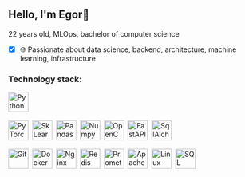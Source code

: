 <h2 align="start">Hello, I'm Egor👋</h2>

<span align="start">22 years old, MLOps, bachelor of computer science</span>
- [x] 🌐 Passionate about data science, backend, architecture, machine learning, infrastructure

### Technology stack:

<img src="https://cdn.jsdelivr.net/gh/devicons/devicon/icons/python/python-original.svg" title="Python" width="40" height="40"/>&nbsp;

<img src="https://cdn.jsdelivr.net/gh/devicons/devicon/icons/pytorch/pytorch-original.svg" title="PyTorch" width="40" height="40"/>&nbsp;
<img src="https://cdn.jsdelivr.net/gh/devicons/devicon/icons/scikitlearn/scikitlearn-original.svg" title="SkLearn" width="40" height="40"/>&nbsp;
<img src="https://cdn.jsdelivr.net/gh/devicons/devicon/icons/pandas/pandas-original.svg" title="Pandas" width="40" height="40"/>&nbsp;
<img src="https://cdn.jsdelivr.net/gh/devicons/devicon/icons/numpy/numpy-original.svg" title="Numpy" width="40" height="40"/>&nbsp;
<img src="https://cdn.jsdelivr.net/gh/devicons/devicon/icons/opencv/opencv-original.svg" title="OpenCV" width="40" height="40"/>&nbsp;
<img src="https://cdn.jsdelivr.net/gh/devicons/devicon/icons/fastapi/fastapi-original.svg" title="FastAPI" width="40" height="40"/>&nbsp;
<img src="https://cdn.jsdelivr.net/gh/devicons/devicon/icons/sqlalchemy/sqlalchemy-original.svg" title="SqlAlchemy" width="40" height="40"/>&nbsp;

<img src="https://cdn.jsdelivr.net/gh/devicons/devicon/icons/git/git-original.svg" title="Git" width="40" height="40"/>&nbsp;
<img src="https://cdn.jsdelivr.net/gh/devicons/devicon/icons/docker/docker-original.svg" title="Docker" width="40" height="40"/>&nbsp;
<img src="https://cdn.jsdelivr.net/gh/devicons/devicon/icons/nginx/nginx-original.svg" title="Nginx" width="40" height="40"/>&nbsp;
<img src="https://cdn.jsdelivr.net/gh/devicons/devicon/icons/redis/redis-original.svg" title="Redis" width="40" height="40"/>&nbsp;
<img src="https://cdn.jsdelivr.net/gh/devicons/devicon/icons/prometheus/prometheus-original.svg" title="Prometheus" width="40" height="40"/>&nbsp;
<img src="https://cdn.jsdelivr.net/gh/devicons/devicon/icons/apachekafka/apachekafka-original.svg" title="Apache Kafka" width="40" height="40"/>&nbsp;
<img src="https://cdn.jsdelivr.net/gh/devicons/devicon/icons/linux/linux-original.svg" title="Linux" width="40" height="40"/>&nbsp;
<img src="https://cdn.jsdelivr.net/gh/devicons/devicon/icons/postgresql/postgresql-original.svg" title="SQL" width="40" height="40"/>&nbsp;




